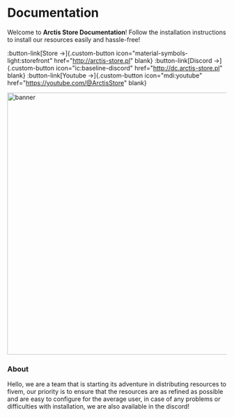 # Documentation

Welcome to **Arctis Store Documentation**! Follow the installation instructions to install our resources easily and hassle-free!

<style>
  .custom-button {
    margin-top: 20px;
  }
</style>

:button-link[Store →]{.custom-button icon="material-symbols-light:storefront" href="http://arctis-store.pl" blank} :button-link[Discord →]{.custom-button icon="ic:baseline-discord" href="http://dc.arctis-store.pl" blank} :button-link[Youtube →]{.custom-button icon="mdi:youtube" href="https://youtube.com/@ArctisStore" blank}

<p>
  <img src="/banner.png" width="600" title="banner">
</p>

### About

Hello, we are a team that is starting its adventure in distributing resources to fivem, our priority is to ensure that the resources are as refined as possible and are easy to configure for the average user, in case of any problems or difficulties with installation, we are also available in the discord!